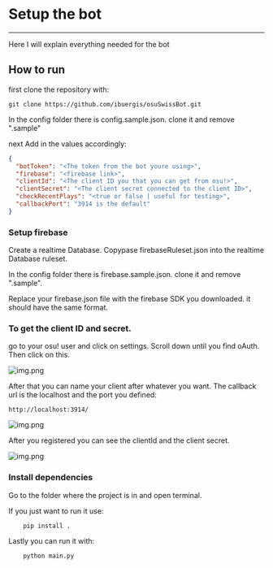 # Setup the bot
***
Here I will explain everything needed for the bot

## How to run
first clone the repository with:
```
git clone https://github.com/ibuergis/osuSwissBot.git
```

In the config folder there is config.sample.json. clone it and remove ".sample"

next Add in the values accordingly:
````json
{
  "botToken": "<The token from the bot youre using>",
  "firebase": "<firebase link>",
  "clientId": "<The client ID you that you can get from osu!>",
  "clientSecret": "<The client secret connected to the client ID>",
  "checkRecentPlays": "<true or false | useful for testing>",
  "callbackPort": "3914 is the default"
}
````


### Setup firebase
Create a realtime Database. Copypase firebaseRuleset.json into the realtime Database ruleset.

In the config folder there is firebase.sample.json. clone it and remove ".sample".

Replace your firebase.json file with the firebase SDK you downloaded. it should have the same format.


### To get the client ID and secret.
go to your osu! user and click on settings. Scroll down until you find oAuth.
Then click on this.

![img.png](.github/readmeFiles/newoauthappication.png)

After that you can name your client after whatever you want.
The callback url is the localhost and the port you defined:
```
http://localhost:3914/
```

![img.png](.github/readmeFiles/clientDataPutInSmthIdk.png)

After you registered you can see the clientId and the client secret.

![img.png](.github/readmeFiles/clientIdAndSecret.png)


### Install dependencies

Go to the folder where the project is in and open terminal.

If you just want to run it use:
```
    pip install .
```

Lastly you can run it with:
```
    python main.py
```
